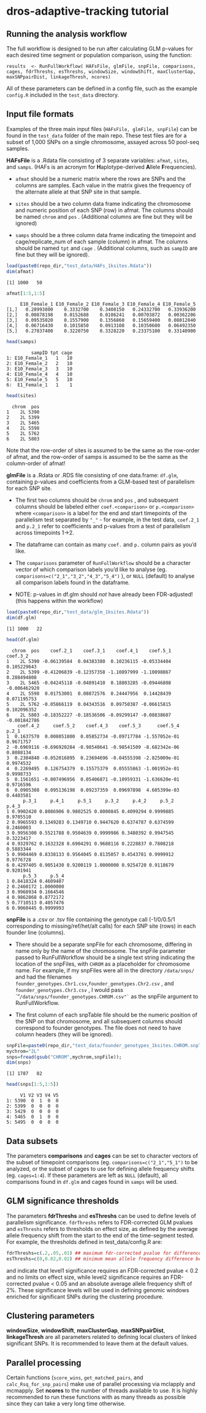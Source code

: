 # dros-adaptive-tracking tutorial

## Running the analysis workflow

The full workflow is designed to be run after calculating GLM p-values
for each desired time segment or population comparison, using the
function:

`results  <- RunFullWorkflow( HAFsFile, glmFile, snpFile, comparisons, cages, fdrThreshs, esThreshs, windowSize, windowShift, maxClusterGap, maxSNPpairDist, linkageThresh, ncores)`

All of these parameters can be defined in a config file, such as the
example `config.R` included in the `test_data` directory.

## Input file formats

Examples of the three main input files (`HAFsFile, glmFile, snpFile`)
can be found in the `test_data` folder of the main repo. These test
files are for a subset of 1,000 SNPs on a single chromosome, assayed
across 50 pool-seq samples.

**HAFsFile** is a .Rdata file consisting of 3 separate variables:
`afmat`, `sites`, and `samps`. (HAFs is an acronym for
**H**aplotype-derived **A**llele **F**requencies).

- `afmat` should be a numeric matrix where the rows are SNPs and the
  columns are samples. Each value in the matrix gives the frequency of
  the alternate allele at that SNP site in that sample.

- `sites` should be a two column data frame indicating the chromosome
  and numeric position of each SNP (row) in afmat. The columns should be
  named `chrom` and `pos` . (Additional columns are fine but they will
  be ignored)

- `samps` should be a three column data frame indicating the timepoint
  and cage/replicate_num of each sample (column) in afmat. The columns
  should be named `tpt` and `cage` . (Additional columns, such as
  `sampID` are fine but they will be ignored).

``` r
load(paste0(repo_dir,"test_data/HAFs_1ksites.Rdata"))
dim(afmat)
```

    [1] 1000   50

``` r
afmat[1:5,1:5]
```

         E10_Female_1 E10_Female_2 E10_Female_3 E10_Female_4 E10_Female_5
    [1,]   0.28993800    0.3332700    0.3408150   0.24332700   0.33936200
    [2,]   0.00878198    0.0152688    0.0106241   0.00703872   0.00362206
    [3,]   0.09535020    0.1557900    0.1356860   0.15659400   0.08012840
    [4,]   0.06716430    0.1015850    0.0913108   0.10350600   0.06492350
    [5,]   0.27837400    0.3220750    0.3328220   0.23375100   0.33140900

``` r
head(samps)
```

             sampID tpt cage
    1: E10_Female_1   1   10
    2: E10_Female_2   2   10
    3: E10_Female_3   3   10
    4: E10_Female_4   4   10
    5: E10_Female_5   5   10
    6:  E1_Female_1   1    1

``` r
head(sites)
```

      chrom  pos
    1    2L 5390
    2    2L 5399
    3    2L 5465
    4    2L 5598
    5    2L 5762
    6    2L 5803

Note that the row-order of sites is assumed to be the same as the
row-order of afmat, and the row-order of samps is assumed to be the same
as the column-order of afmat!

**glmFile** is a .Rdata or .RDS file consisting of one data.frame:
`df.glm`, containing p-values and coefficients from a GLM-based test of
parallelism for each SNP site.

- The first two columns should be `chrom` and `pos` , and subsequent
  columns should be labeled either `coef.<comparison>` or
  `p.<comparison>` where `<comparison>` is a label for the end and start
  timepoints of the parallelism test separated by `"_"` - for example,
  in the test data, `coef.2_1` and `p.2_1` refer to coefficients and
  p-values from a test of parallelism across timepoints 1-\>2.

- The dataframe can contain as many `coef.` and `p.` column pairs as
  you’d like.

- The `comparisons` parameter of `RunFullWorkflow` should be a character
  vector of which comparison labels you’d like to analyse (eg.
  `comparisons=c("2_1","3_2","4_3","5_4")` ), or `NULL` (default) to
  analyse all comparison labels found in the dataframe.

- NOTE: p-values in df.glm should *not* have already been FDR-adjusted!
  (this happens within the workflow)

``` r
load(paste0(repo_dir,"test_data/glm_1ksites.Rdata"))
dim(df.glm)
```

    [1] 1000   22

``` r
head(df.glm)
```

      chrom  pos    coef.2_1    coef.3_1    coef.4_1    coef.5_1     coef.3_2
    1    2L 5390 -0.06139584  0.04383380  0.10236115 -0.05334404  0.105229643
    2    2L 5399 -0.41206839 -0.12357358 -1.10897999 -1.10898867  0.288494808
    3    2L 5465 -0.04245118 -0.04891410  0.18803285 -0.09446808 -0.006462920
    4    2L 5598  0.01753001  0.08872576  0.24447956  0.14428439  0.071195753
    5    2L 5762 -0.05866119  0.04343516  0.09750387 -0.06615815  0.102096352
    6    2L 5803 -0.18352227 -0.18536506 -0.09299147 -0.08838607 -0.001842786
        coef.4_2     coef.5_2    coef.4_3    coef.5_3      coef.5_4     p.2_1
    1  0.1637570  0.008051800  0.05852734 -0.09717784 -1.557052e-01 0.9671757
    2 -0.6969116 -0.696920284 -0.98540641 -0.98541509 -8.682342e-06 0.8088134
    3  0.2304840 -0.052016895  0.23694696 -0.04555398 -2.825009e-01 0.9974532
    4  0.2269495  0.126754379  0.15575379  0.05555863 -1.001952e-01 0.9998733
    5  0.1561651 -0.007496956  0.05406871 -0.10959331 -1.636620e-01 0.9716596
    6  0.0905308  0.095136198  0.09237359  0.09697898  4.605399e-03 0.4403581
          p.3_1     p.4_1     p.5_1     p.3_2     p.4_2     p.5_2     p.4_3
    1 0.9902420 0.8086906 0.9802525 0.8000845 0.4099294 0.9999885 0.9705510
    2 0.9965593 0.1349283 0.1349710 0.9447620 0.6374787 0.6374599 0.2460003
    3 0.9956300 0.5521788 0.9504639 0.9999986 0.3480392 0.9947545 0.3223417
    4 0.9329762 0.1632328 0.6904291 0.9688116 0.2228837 0.7808218 0.5883344
    5 0.9904469 0.8338133 0.9564045 0.8135057 0.4543781 0.9999912 0.9776728
    6 0.4297405 0.9051430 0.9200119 1.0000000 0.9254720 0.9118679 0.9201941
          p.5_3     p.5_4
    1 0.8418324 0.4609407
    2 0.2460172 1.0000000
    3 0.9968934 0.1664546
    4 0.9862868 0.8772172
    5 0.7710513 0.4057476
    6 0.9060445 0.9999993

**snpFile** is a .csv or .tsv file containing the genotype call
(-1/0/0.5/1 corresponding to missing/ref/het/alt calls) for each SNP
site (rows) in each founder line (columns).

- There should be a separate snpFile for each chromosome, differing in
  name only by the name of the chromosome. The snpFile parameter passed
  to RunFullWorkflow should be a single text string indicating the
  location of the snpFiles, with `CHROM` as a placeholder for chromosome
  name. For example, if my snpFiles were all in the directory
  `/data/snps/` and had the filenames
  `founder_genotypes.Chr1.csv`,`founder_genotypes.Chr2.csv` , and
  `founder_genotypes.Chr3.csv` , I would pass
  \`“`` /data/snps/founder_genotypes.CHROM.csv"` `` as the snpFile
  argument to RunFullWorkflow.

- The first column of each snpTable file should be the numeric position
  of the SNP on that chromosome, and all subsequent columns should
  correspond to founder genotypes. The file does not need to have column
  headers (they will be ignored).

``` r
snpFile=paste0(repo_dir,"test_data/founder_genotypes_1ksites.CHROM.snpTable.numeric.csv")
mychrom="2L"
snps=fread(gsub("CHROM",mychrom,snpFile));
dim(snps)
```

    [1] 1787   82

``` r
head(snps[1:5,1:5])
```

         V1 V2 V3 V4 V5
    1: 5390  0  1  0  0
    2: 5399  0  0  0  0
    3: 5429  0  0  0  0
    4: 5465  0  1  0  0
    5: 5495  0  0  0  0

## Data subsets

The parameters **comparisons** and **cages** can be set to character
vectors of the subset of timepoint comparisons (eg.
`comparisons=c("2_1","5_1")` to be analyzed, or the subset of cages to
use for defining allele frequency shifts (eg. `cages=1:4`). If these
parameters are left as `NULL` (default), all comparisons found in
`df.glm` and cages found in `samps` will be used.

## GLM significance thresholds

The parameters **fdrThreshs** and **esThreshs** can be used to define
levels of parallelism significance. `fdrThreshs` refers to FDR-corrected
GLM pvalues and `esThreshs` refers to thresholds on effect size, as
defined by the average allele frequency shift from the start to the end
of the time-segment tested. For example, the thresholds defined in
test_data/config.R are:

``` r
fdrThreshs=c(.2,.05,.01) ## maximum fdr-corrected pvalue for difference in allele frequency between treatments for a site to be considered significantly diverged
esThreshs=c(0,0.02,0.02) ## minimum mean allele frequency difference between treatments for a site to be considered significantly diverged (combined with p-value)
```

and indicate that level1 significance requires an FDR-corrected pvalue
\< 0.2 and no limits on effect size, while level2 significance requires
an FDR-corrected pvalue \< 0.05 and an absolute average allele frequency
shift of 2%. These significance levels will be used in defining genomic
windows enriched for significant SNPs during the clustering procedure.

## Clustering parameters

**windowSize**, **windowShift**, **maxClusterGap**, **maxSNPpairDist**,
**linkageThresh** are all parameters related to defining local clusters
of linked significant SNPs. It is recommended to leave them at the
default values.

## Parallel processing

Certain functions (`score_wins`, `get_matched_pairs`, and
`calc_Rsq_for_snp_pairs`) make use of parallel processing via mclapply
and mcmapply. Set **ncores** to the number of threads available to use.
It is highly recommended to run these functions with as many threads as
possible since they can take a very long time otherwise.
